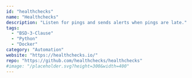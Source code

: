 ```yaml
---
id: "healthchecks"
name: "Healthchecks"
description: "Listen for pings and sends alerts when pings are late."
tags:
  - "BSD-3-Clause"
  - "Python"
  - "Docker"
category: "Automation"
website: "https://healthchecks.io/"
repo: "https://github.com/healthchecks/healthchecks"
#image: "/placeholder.svg?height=300&width=400"
---
```


